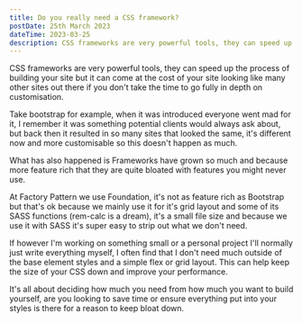 ```yaml
---
title: Do you really need a CSS framework?
postDate: 25th March 2023
dateTime: 2023-03-25
description: CSS frameworks are very powerful tools, they can speed up the process of building your site but it can come at the cost of your site looking like many other sites out there if you don't take the time to go fully in depth on customisation.
---
```

CSS frameworks are very powerful tools, they can speed up the process of building your site but it can come at the cost of your site looking like many other sites out there if you don't take the time to go fully in depth on customisation.

Take bootstrap for example, when it was introduced everyone went mad for it, I remember it was something potential clients would always ask about, but back then it resulted in so many sites that looked the same, it's different now and more customisable so this doesn't happen as much.

What has also happened is Frameworks have grown so much and because more feature rich that they are quite bloated with features you might never use. 

At Factory Pattern we use Foundation, it's not as feature rich as Bootstrap but that's ok because we mainly use it for it's grid layout and some of its SASS functions (rem-calc is a dream), it's a small file size and because we use it with SASS it's super easy to strip out what we don't need.

If however I'm working on something small or a personal project I'll normally just write everything myself, I often find that I don't need much outside of the base element styles and a simple flex or grid layout. This can help keep the size of your CSS down and improve your performance.

It's all about deciding how much you need from how much you want to build yourself, are you looking to save time or ensure everything put into your styles is there for a reason to keep bloat down.